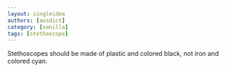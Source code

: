 ```yaml
---
layout: singleidea
authors: [aosdict]
category: [vanilla]
tags: [stethoscope]
---
```

Stethoscopes should be made of plastic and colored black, not iron and colored cyan.
